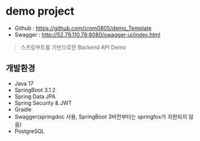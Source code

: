 # demo project
- Github : https://github.com/crom0805/demo_Template
- Swagger : http://52.79.110.78:8080/swagger-ui/index.html

> 스프링부트를 기반으로한 Backend API Demo

## 개발환경
- Java 17
- SpringBoot 3.1.2
- Spring Data JPA
- Spring Security & JWT
- Gradle
- Swagger(springdoc 사용, SpringBoot 3버전부터는 springfox가 지원되지 않음)
- PostgreSQL
